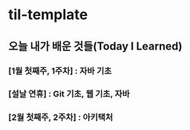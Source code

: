 # til-template

## 오늘 내가 배운 것들(Today I Learned)

### [1월 첫째주, 1주차] : 자바 기초
### [설날 연휴] : Git 기초, 웹 기초, 자바
### [2월 첫째주, 2주차] : 아키택처

